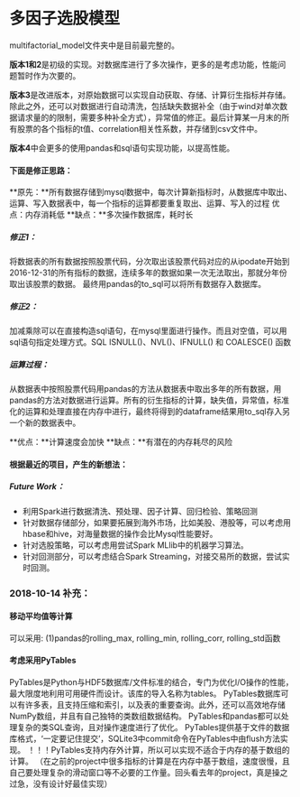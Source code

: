 # 多因子选股模型

multifactorial_model文件夹中是目前最完整的。

**版本1和2**是初级的实现。对数据库进行了多次操作，更多的是考虑功能，性能问题暂时作为次要的。

**版本3**是改进版本，对原始数据可以实现自动获取、存储、计算衍生指标并存储。除此之外，还可以对数据进行自动清洗，包括缺失数据补全（由于wind对单次数据请求量的的限制，需要多种补全方式），异常值的修正。最后计算某一月末的所有股票的各个指标的t值、correlation相关性系数，并存储到csv文件中。

**版本4**中会更多的使用pandas和sql语句实现功能，以提高性能。

#### 下面是修正思路：

**原先：**所有数据存储到mysql数据中，每次计算新指标时，从数据库中取出、运算、写入数据表中，每一个指标的运算都要重复取出、运算、写入的过程
优点：内存消耗低
**缺点：**多次操作数据库，耗时长

##### 修正1：

将数据表的所有数据按照股票代码，分次取出该股票代码对应的从ipodate开始到2016-12-31的所有指标的数据，连续多年的数据如果一次无法取出，那就分年份取出该股票的数据。 最终用pandas的to_sql可以将所有数据存入数据库。

##### 修正2：

加减乘除可以在直接构造sql语句，在mysql里面进行操作。而且对空值，可以用sql语句指定处理方式。SQL ISNULL()、NVL()、IFNULL() 和 COALESCE() 函数

##### 运算过程：

从数据表中按照股票代码用pandas的方法从数据表中取出多年的所有数据，用pandas的方法对数据进行运算。所有的衍生指标的计算，缺失值，异常值，标准化的运算和处理直接在内存中进行，最终将得到的dataframe结果用to_sql存入另一个新的数据表中。

**优点：**计算速度会加快
**缺点：**有潜在的内存耗尽的风险

#### 根据最近的项目，产生的新想法：

##### Future Work：

- 利用Spark进行数据清洗、预处理、因子计算、回归检验、策略回测
- 针对数据存储部分，如果要拓展到海外市场，比如美股、港股等，可以考虑用hbase和hive，对海量数据的操作会比Mysql性能要好。
- 针对选股策略，可以考虑用尝试Spark MLlib中的机器学习算法。
- 针对回测部分，可以考虑结合Spark Streaming，对接交易所的数据，尝试实时回测。

### 2018-10-14 补充：
#### 移动平均值等计算
   可以采用: (1)pandas的rolling_max, rolling_min, rolling_corr, rolling_std函数
#### 考虑采用PyTables
   PyTables是Python与HDF5数据库/文件标准的结合，专门为优化I/O操作的性能，最大限度地利用可用硬件而设计。该库的导入名称为tables。
   PyTables数据库可以有许多表，且支持压缩和索引，以及表的重要查询。此外，还可以高效地存储NumPy数组，并且有自己独特的类数组数据结构。
   PyTables和pandas都可以处理复杂的类SQL查询，且对操作速度进行了优化。
   PyTables提供基于文件的数据库格式，‘一定要记住提交’，SQLite3中commit命令在PyTables中由flush方法实现。
   ！！！PyTables支持内存外计算，所以可以实现不适合于内存的基于数组的计算。
   （在之前的project中很多指标的计算是在内存中基于数组，速度很慢，且自己要处理复杂的滑动窗口等不必要的工作量。回头看去年的project，真是操之过急，没有设计好最佳实现）

